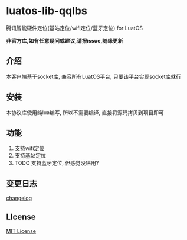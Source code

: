 # luatos-lib-qqlbs

腾讯智能硬件定位(基站定位/wifi定位/蓝牙定位) for LuatOS

**非官方库,如有任意疑问或建议,请报issue,随缘更新**

## 介绍

本客户端基于socket库, 兼容所有LuatOS平台, 只要该平台实现socket库就行

## 安装

本协议库使用纯lua编写, 所以不需要编译, 直接将源码拷贝到项目即可

## 功能

1. 支持wifi定位
2. 支持基站定位
3. TODO 支持蓝牙定位, 但感觉没啥用?

## 变更日志

[changelog](changelog.md)

## LIcense

[MIT License](https://opensource.org/licenses/MIT)

